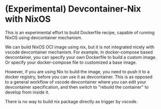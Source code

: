 # (Experimental) Devcontainer-Nix with NixOS

This is an experimental effort to build Dockerfile recipe, capable of running NixOS using devcontainer mechanism.

We can build NixOS OCI image using nix, but it is not integrated nicely with vscode devcontainer mechanism.
For example, in docker-compose based devcontainer,
you can specify your own Dockerfile to build a custom 
image. Or specify your docker-compose file to 
customized a base image.

However, if you are using Nix to build the image, you 
need to push it to a docker registry, before you can 
use it as devcontainer. This is as opposed to a 
general workflow of vscode devcontainer where 
you can edit your devcontainer specification, and then 
switch to "rebuild the container" to develop from inside it.

There is no way to build nix package directly as trigger by vscode.